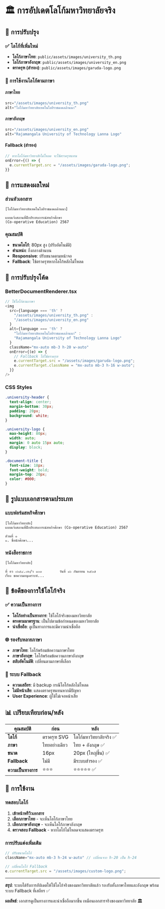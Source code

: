 # 🏛️ การอัปเดตโลโก้มหาวิทยาลัยจริง

## 🎯 การปรับปรุง

### ✅ โลโก้ที่เพิ่มใหม่
- **โลโก้ภาษาไทย**: `public/assets/images/university_th.png`
- **โลโก้ภาษาอังกฤษ**: `public/assets/images/university_en.png`
- **ตราครุฑ (สำรอง)**: `public/assets/images/garuda-logo.png`

### 🔄 การใช้งานโลโก้ตามภาษา

#### ภาษาไทย
```typescript
src="/assets/images/university_th.png"
alt="โลโก้มหาวิทยาลัยเทคโนโลยีราชมงคลล้านนา"
```

#### ภาษาอังกฤษ
```typescript
src="/assets/images/university_en.png"
alt="Rajamangala University of Technology Lanna Logo"
```

#### Fallback (สำรอง)
```typescript
// หากโลโก้มหาวิทยาลัยไม่โหลด จะใช้ตราครุฑแทน
onError={() => {
  e.currentTarget.src = "/assets/images/garuda-logo.png";
}}
```

## 🎨 การแสดงผลใหม่

### ส่วนหัวเอกสาร
```
[โลโก้มหาวิทยาลัยเทคโนโลยีราชมงคลล้านนา]

แบบแจ้งสถานที่ฝึกประสบการณ์สหกิจศึกษา 
(Co-operative Education) 2567
```

### คุณสมบัติ
- **ขนาดโลโก้**: 80px สูง (ปรับอัตโนมัติ)
- **ตำแหน่ง**: กึ่งกลางด้านบน
- **Responsive**: ปรับขนาดตามหน้าจอ
- **Fallback**: ใช้ตราครุฑหากโลโก้หลักไม่โหลด

## 🔧 การปรับปรุงโค้ด

### BetterDocumentRenderer.tsx
```typescript
// ใช้โลโก้ตามภาษา
<img 
  src={language === 'th' ? 
    "/assets/images/university_th.png" : 
    "/assets/images/university_en.png"
  }
  alt={language === 'th' ? 
    "โลโก้มหาวิทยาลัยเทคโนโลยีราชมงคลล้านนา" : 
    "Rajamangala University of Technology Lanna Logo"
  }
  className="mx-auto mb-3 h-20 w-auto"
  onError={(e) => {
    // Fallback ไปใช้ตราครุฑ
    e.currentTarget.src = "/assets/images/garuda-logo.png";
    e.currentTarget.className = "mx-auto mb-3 h-16 w-auto";
  }}
/>
```

### CSS Styles
```css
.university-header {
  text-align: center;
  margin-bottom: 30px;
  padding: 20px;
  background: white;
}

.university-logo {
  max-height: 80px;
  width: auto;
  margin: 0 auto 15px auto;
  display: block;
}

.document-title {
  font-size: 18px;
  font-weight: bold;
  margin-top: 20px;
  color: #000;
}
```

## 📄 รูปแบบเอกสารตามประเภท

### แบบฟอร์มสหกิจศึกษา
```
[โลโก้มหาวิทยาลัย]
แบบแจ้งสถานที่ฝึกประสบการณ์สหกิจศึกษา (Co-operative Education) 2567

ส่วนที่ ๑
๑. ชื่อนักศึกษา...
```

### หนังสือราชการ
```
[โลโก้มหาวิทยาลัย]

ที่ อว ๐๖๕๔.๐๒/ว ๑๐๓        วันที่ ๑๖ กันยายน ๒๕๖๗
เรื่อง ขอความอนุเคราะห์...
```

## 🎯 ข้อดีของการใช้โลโก้จริง

### ✅ ความเป็นทางการ
- **โลโก้อย่างเป็นทางการ**: ใช้โลโก้จริงของมหาวิทยาลัย
- **ตรงตามมาตรฐาน**: เป็นไปตามข้อกำหนดของมหาวิทยาลัย
- **น่าเชื่อถือ**: ดูเป็นทางการและมีความน่าเชื่อถือ

### 🌐 รองรับหลายภาษา
- **ภาษาไทย**: โลโก้พร้อมข้อความภาษาไทย
- **ภาษาอังกฤษ**: โลโก้พร้อมข้อความภาษาอังกฤษ
- **สลับอัตโนมัติ**: เปลี่ยนตามภาษาที่เลือก

### 🔄 ระบบ Fallback
- **ความเสถียร**: มี backup กรณีโลโก้หลักไม่โหลด
- **ไม่มีหน้าเสีย**: แสดงตราครุฑแทนหากมีปัญหา
- **User Experience**: ผู้ใช้ไม่เจอหน้าเสีย

## 📊 เปรียบเทียบก่อน/หลัง

| คุณสมบัติ | ก่อน | หลัง |
|-----------|------|------|
| **โลโก้** | ตราครุฑ SVG | โลโก้มหาวิทยาลัยจริง ✅ |
| **ภาษา** | ไทยอย่างเดียว | ไทย + อังกฤษ ✅ |
| **ขนาด** | 16px | 20px (ใหญ่ขึ้น) ✅ |
| **Fallback** | ไม่มี | มีระบบสำรอง ✅ |
| **ความเป็นทางการ** | ⭐⭐⭐ | ⭐⭐⭐⭐⭐ ✅ |

## 🚀 การใช้งาน

### ทดสอบโลโก้
1. **เข้าหน้าพรีวิวเอกสาร**
2. **เลือกภาษาไทย** - จะเห็นโลโก้ภาษาไทย
3. **เลือกภาษาอังกฤษ** - จะเห็นโลโก้ภาษาอังกฤษ
4. **ตรวจสอบ Fallback** - หากโลโก้ไม่โหลดจะแสดงตราครุฑ

### การปรับแต่งเพิ่มเติม
```typescript
// ปรับขนาดโลโก้
className="mx-auto mb-3 h-24 w-auto" // เปลี่ยนจาก h-20 เป็น h-24

// เปลี่ยนโลโก้ Fallback
e.currentTarget.src = "/assets/images/custom-logo.png";
```

---

**สรุป**: ระบบได้รับการอัปเดตให้ใช้โลโก้จริงของมหาวิทยาลัยแล้ว รองรับทั้งภาษาไทยและอังกฤษ พร้อมระบบ Fallback ที่เสถียร ✅

**ผลลัพธ์**: เอกสารดูเป็นทางการและน่าเชื่อถือมากขึ้น เหมือนเอกสารจริงของมหาวิทยาลัย 🏛️